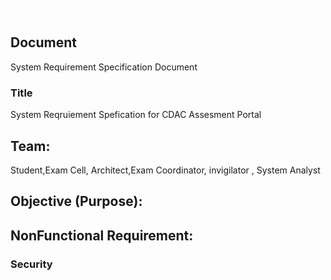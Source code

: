 
<span style="color: #ffffff;"># CDAC Assesment Portal</span>
## Document
System Requirement Specification Document
### Title
System Reqruiement Spefication for CDAC Assesment Portal
## Team:
Student,Exam Cell, Architect,Exam Coordinator, invigilator , System Analyst
## Objective (Purpose):


## NonFunctional Requirement:
### Security


